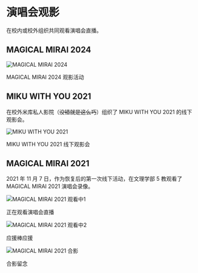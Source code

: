 <link rel="stylesheet" href="/group/vocaloid-utau-fans/styles.css">

# 演唱会观影

在校内或校外组织共同观看演唱会直播。

## MAGICAL MIRAI 2024

![MAGICAL MIRAI 2024](/group/vocaloid-utau-fans/events/live-watching/mm2024.jpeg)
<div class="img-desc">MAGICAL MIRAI 2024 观影活动</div>

## MIKU WITH YOU 2021

在校外米库私人影院（~~没错就是这么巧~~）组织了 MIKU WITH YOU 2021 的线下观影会。

![MIKU WITH YOU 2021](/group/vocaloid-utau-fans/events/live-watching/mwy2021.jpg)
<div class="img-desc">MIKU WITH YOU 2021 线下观影会</div>

## MAGICAL MIRAI 2021

2021 年 11 月 7 日，作为恢复后的第一次线下活动，在文理学部 5 教观看了 MAGICAL MIRAI 2021 演唱会录像。

![MAGICAL MIRAI 2021 观看中1](/group/vocaloid-utau-fans/events/live-watching/mm2021-1.jpg)
<div class="img-desc">正在观看演唱会直播</div>

![MAGICAL MIRAI 2021 观看中2](/group/vocaloid-utau-fans/events/live-watching/mm2021-2.jpg)
<div class="img-desc">应援棒应援</div>

![MAGICAL MIRAI 2021 合影](/group/vocaloid-utau-fans/events/live-watching/mm2021.jpg)
<div class="img-desc">合影留念</div>